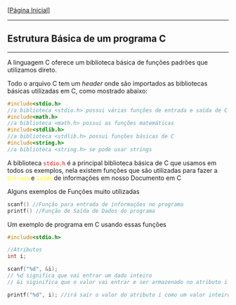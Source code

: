 [[Página Inicial](../prog_c/home.md)]

---

## Estrutura Básica de um programa C

---

A linguagem C oferece um biblioteca básica de funções padrões que utilizamos direto.

Todo o arquivo C tem um _header_ onde são importados as bibliotecas básicas utilizadas em C, como mostrado abaixo:

```c
#include<stdio.h> 
//a biblioteca <stdio.h> possui várias funções de entrada e saída de C
#include<math.h> 
//a biblioteca <math.h> possui as funções matemáticas
#include<stdlib.h> 
//a biblioteca <stdlib.h> possui funções básicas de C
#include<string.h> 
//a biblioteca <string.h> se pode usar strings
```

A biblioteca <code style="color: red">stdio.h</code> é a principal biblioteca básica de C que usamos em todos os exemplos, nela existem funções que são utilizadas para fazer a <code style="color : yellow">Entrada</code> e <code style="color: yellow">Saída</code> de informações em nosso Documento em C

Alguns exemplos de Funções muito utilizadas

```c
scanf() //Função para entrada de informações no programa
printf() //Função de Saída de Dados do programa
```

Um exemplo de programa em C usando essas funções

```c
#include<stdio.h>

//Atributos
int i;

scanf("%d", &i); 
// %d significa que vai entrar um dado inteiro
// &i siginifica que o valor vai entrar e ser armazenado no atributo i

printf("%d", i); //irá sair o valor do atributo i como um valor inteiro
```

